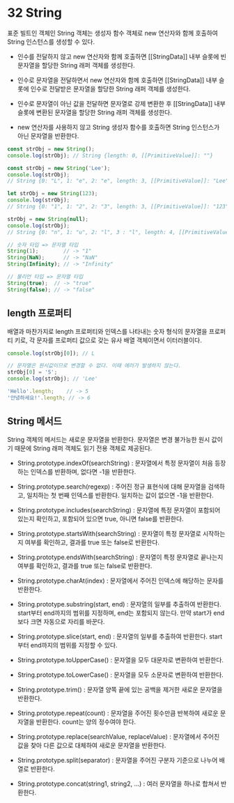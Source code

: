 # 32 String

표준 빌트인 객체인 String 객체는 생성자 함수 객체로 new 연산자와 함께 호출하여 String 인스턴스를 생성할 수 있다. 

- 인수를 전달하지 않고 new 연산자와 함께 호출하면 [[StringData]] 내부 슬롯에 빈 문자열을 할당한 String 래퍼 객체를 생성한다. 

- 인수로 문자열을 전달하면서 new 연산자와 함께 호출하면 [[StringData]] 내부 슬롯에 인수로 전달받은 문자열을 할당한 String 래퍼 객체를 생성한다. 

- 인수로 문자열이 아닌 값을 전달하면 문자열로 강제 변환한 후 [[StringData]] 내부 슬롯에 변환된 문자열을 할당한 String 래퍼 객체를 생성한다. 

- new 연산자를 사용하지 않고 String 생성자 함수를 호출하면 String 인스턴스가 아닌 문자열을 반환한다. 

```javascript
const strObj = new String();
console.log(strObj); // String {length: 0, [[PrimitiveValue]]: ""}

const strObj = new String('Lee');
console.log(strObj);
// String {0: "L", 1: "e", 2: "e", length: 3, [[PrimitiveValue]]: "Lee"}

let strObj = new String(123);
console.log(strObj);
// String {0: "1", 1: "2", 2: "3", length: 3, [[PrimitiveValue]]: "123"}

strObj = new String(null);
console.log(strObj);
// String {0: "n", 1: "u", 2: "l", 3 : "l", length: 4, [[PrimitiveValue]]: "null"}

// 숫자 타입 => 문자열 타입
String(1);        // -> "1"
String(NaN);      // -> "NaN"
String(Infinity); // -> "Infinity"

// 불리언 타입 => 문자열 타입
String(true);  // -> "true"
String(false); // -> "false"
```

## length 프로퍼티

배열과 마찬가지로 length 프로퍼티와 인덱스를 나타내는 숫자 형식의 문자열을 프로퍼티 키로, 각 문자를 프로퍼티 값으로 갖는 유사 배열 객체이면서 이터러블이다. 

```javascript
console.log(strObj[0]); // L

// 문자열은 원시값이므로 변경할 수 없다. 이때 에러가 발생하지 않는다.
strObj[0] = 'S';
console.log(strObj); // 'Lee'

'Hello'.length;    // -> 5
'안녕하세요!'.length; // -> 6
```

## String 메서드 

String 객체의 메서드는 새로운 문자열을 반환한다. 문자열은 변경 불가능한 원시 값이기 때문에 String 래퍼 객체도 읽기 전용 객체로 제공된다. 

- String.prototype.indexOf(searchString) : 문자열에서 특정 문자열이 처음 등장하는 인덱스를 반환하며, 없다면 -1을 반환한다.

- String.prototype.search(regexp) : 주어진 정규 표현식에 대해 문자열을 검색하고, 일치하는 첫 번째 인덱스를 반환한다. 일치하는 값이 없으면 -1을 반환한다.

- String.prototype.includes(searchString) : 문자열에 특정 문자열이 포함되어 있는지 확인하고, 포함되어 있으면 true, 아니면 false를 반환한다.

- String.prototype.startsWith(searchString) : 문자열이 특정 문자열로 시작하는지 여부를 확인하고, 결과를 true 또는 false로 반환한다.

- String.prototype.endsWith(searchString) : 문자열이 특정 문자열로 끝나는지 여부를 확인하고, 결과를 true 또는 false로 반환한다.

- String.prototype.charAt(index) : 문자열에서 주어진 인덱스에 해당하는 문자를 반환한다.

- String.prototype.substring(start, end) : 문자열의 일부를 추출하여 반환한다. start부터 end까지의 범위를 지정하며, end는 포함되지 않는다. 만약 start가 end보다 크면 자동으로 자리를 바꾼다.

- String.prototype.slice(start, end) : 문자열의 일부를 추출하여 반환한다. start부터 end까지의 범위를 지정할 수 있다.

- String.prototype.toUpperCase() : 문자열을 모두 대문자로 변환하여 반환한다.

- String.prototype.toLowerCase() : 문자열을 모두 소문자로 변환하여 반환한다.

- String.prototype.trim() : 문자열 양쪽 끝에 있는 공백을 제거한 새로운 문자열을 반환한다.

- String.prototype.repeat(count) : 문자열을 주어진 횟수만큼 반복하여 새로운 문자열을 반환한다. count는 양의 정수여야 한다.

- String.prototype.replace(searchValue, replaceValue) : 문자열에서 주어진 값을 찾아 다른 값으로 대체하여 새로운 문자열을 반환한다.

- String.prototype.split(separator) : 문자열을 주어진 구분자 기준으로 나누어 배열로 반환한다.

- String.prototype.concat(string1, string2, ...) : 여러 문자열을 하나로 합쳐서 반환한다.